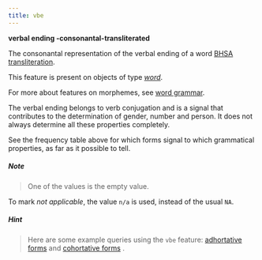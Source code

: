 ```yaml
---
title: vbe
---
```


**verbal ending -consonantal-transliterated**

The consonantal representation of the verbal ending of a word
[BHSA transliteration]({{site.tfd}}/Writing/Hebrew.html).

This feature is present on objects of type [*word*](otype).

For more about features on morphemes, see [word grammar](../../../wordgrammar).

The verbal ending belongs to verb conjugation and is a signal
that contributes to the determination of gender, number and person.
It does not always determine all these properties completely.

See the frequency table above for which forms signal to which grammatical properties, as far as it possible
to tell.

##### Note
> One of the values is the empty value.

To mark *not applicable*, the value `n/a` is used, instead of the usual `NA`.

##### Hint
> Here are some example queries using the `vbe` feature: 
[adhortative forms]({{site.shebanq}}/hebrew/text?mr=r&qw=q&iid=500)
and
[cohortative forms]({{site.shebanq}}/hebrew/text?mr=r&qw=q&iid=499) .
